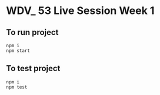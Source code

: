# WDV_ 53 Live Session Week 1

## To run project

```shell
npm i
npm start
```

## To test project

```shell
npm i
npm test
```

